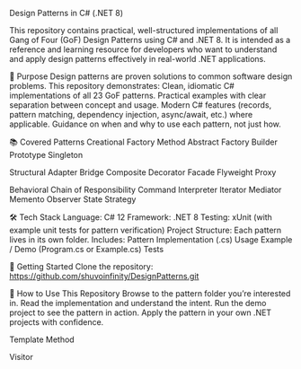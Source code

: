 Design Patterns in C# (.NET 8)

This repository contains practical, well-structured implementations of all Gang of Four (GoF) Design Patterns using C# and .NET 8.
It is intended as a reference and learning resource for developers who want to understand and apply design patterns effectively in real-world .NET applications.

🎯 Purpose
Design patterns are proven solutions to common software design problems.
This repository demonstrates:
Clean, idiomatic C# implementations of all 23 GoF patterns.
Practical examples with clear separation between concept and usage.
Modern C# features (records, pattern matching, dependency injection, async/await, etc.) where applicable.
Guidance on when and why to use each pattern, not just how.

📚 Covered Patterns
Creational
  Factory Method
  Abstract Factory
  Builder
  Prototype
  Singleton
  
Structural
  Adapter
  Bridge
  Composite
  Decorator
  Facade
  Flyweight
  Proxy

Behavioral
  Chain of Responsibility
  Command
  Interpreter
  Iterator
  Mediator
  Memento
  Observer
  State
  Strategy

🛠️ Tech Stack
Language: C# 12
Framework: .NET 8
Testing: xUnit (with example unit tests for pattern verification)
Project Structure:
Each pattern lives in its own folder.
Includes:
Pattern Implementation (.cs)
Usage Example / Demo (Program.cs or Example.cs)
Tests

🚀 Getting Started
Clone the repository:
https://github.com/shuvoinfinity/DesignPatterns.git

🧩 How to Use This Repository
Browse to the pattern folder you’re interested in.
Read the implementation and understand the intent.
Run the demo project to see the pattern in action.
Apply the pattern in your own .NET projects with confidence.

Template Method

Visitor
